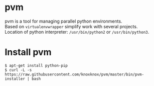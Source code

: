 # pvm
pvm is a tool for managing parallel python environments.<br/>
Based on `virtualenvwrapper` simplify work with several projects.<br/>
Location of python interpreter: `/usr/bin/python2` or `/usr/bin/python3`.

# Install pvm
```
$ apt-get install python-pip
$ curl -L -s https://raw.githubusercontent.com/knoxknox/pvm/master/bin/pvm-installer | bash
```
